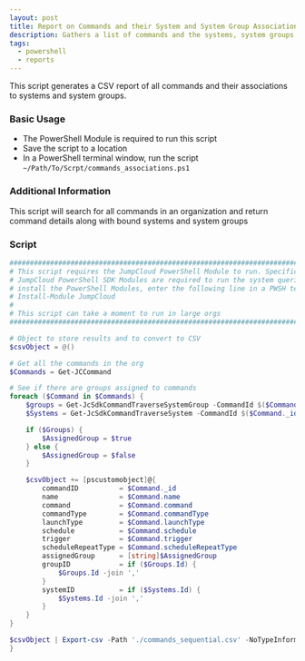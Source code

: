 ```yaml
---
layout: post
title: Report on Commands and their System and System Group Associations
description: Gathers a list of commands and the systems, system groups that they are associated with
tags:
  - powershell
  - reports
---
```


This script generates a CSV report of all commands and their associations to systems and system groups.

### Basic Usage

* The PowerShell Module is required to run this script
* Save the script to a location
* In a PowerShell terminal window, run the script `~/Path/To/Scrpt/commands_associations.ps1`

### Additional Information

This script will search for all commands in an organization and return command details along with bound systems and system groups

### Script

```powershell
################################################################################
# This script requires the JumpCloud PowerShell Module to run. Specifically, the
# JumpCloud PowerShell SDK Modules are required to run the system queries. To
# install the PowerShell Modules, enter the following line in a PWSH terminal:
# Install-Module JumpCloud
#
# This script can take a moment to run in large orgs
################################################################################

# Object to store results and to convert to CSV
$csvObject = @()

# Get all the commands in the org
$Commands = Get-JCCommand

# See if there are groups assigned to commands
foreach ($Command in $Commands) {
    $groups = Get-JcSdkCommandTraverseSystemGroup -CommandId $($Command._id)
    $Systems = Get-JcSdkCommandTraverseSystem -CommandId $($Command._id)

    if ($Groups) {
        $AssignedGroup = $true
    } else {
        $AssignedGroup = $false
    }

    $csvObject += [pscustomobject]@{
        commandID          = $Command._id
        name               = $Command.name
        command            = $Command.command
        commandType        = $Command.commandType
        launchType         = $Command.launchType
        schedule           = $Command.schedule
        trigger            = $Command.trigger
        scheduleRepeatType = $Command.scheduleRepeatType
        assignedGroup      = [string]$AssignedGroup
        groupID            = if ($Groups.Id) {
            $Groups.Id -join ','
        }
        systemID           = if ($Systems.Id) {
            $Systems.Id -join ','
        }
    }
}

$csvObject | Export-csv -Path './commands_sequential.csv' -NoTypeInformation
}
```
